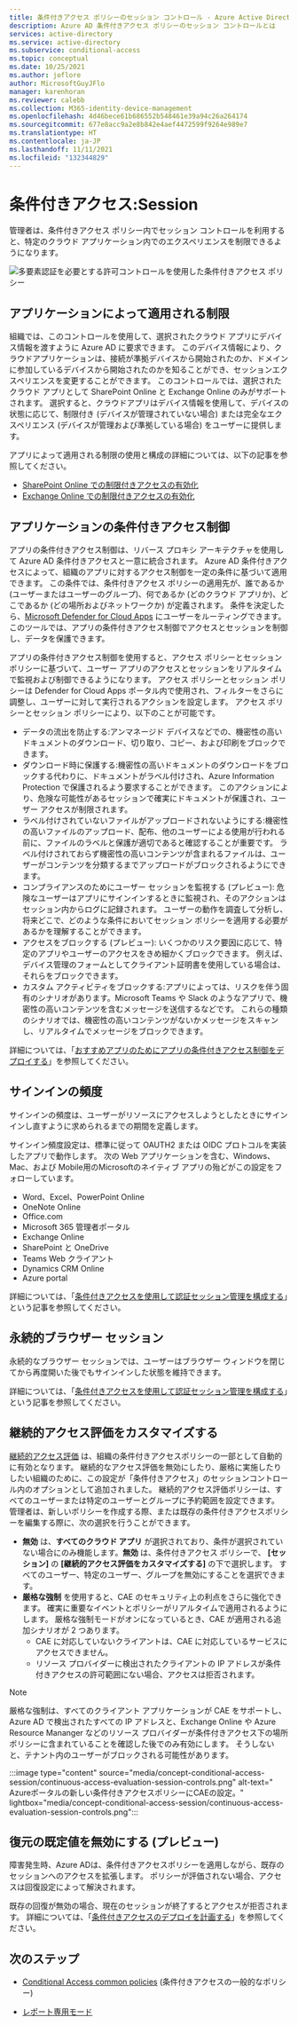 ```yaml
---
title: 条件付きアクセス ポリシーのセッション コントロール - Azure Active Directory
description: Azure AD 条件付きアクセス ポリシーのセッション コントロールとは
services: active-directory
ms.service: active-directory
ms.subservice: conditional-access
ms.topic: conceptual
ms.date: 10/25/2021
ms.author: joflore
author: MicrosoftGuyJFlo
manager: karenhoran
ms.reviewer: calebb
ms.collection: M365-identity-device-management
ms.openlocfilehash: 4d46bece61b686552b548461e39a94c26a264174
ms.sourcegitcommit: 677e8acc9a2e8b842e4aef4472599f9264e989e7
ms.translationtype: HT
ms.contentlocale: ja-JP
ms.lasthandoff: 11/11/2021
ms.locfileid: "132344829"
---
```

# <a name="conditional-access-session"></a>条件付きアクセス:Session

管理者は、条件付きアクセス ポリシー内でセッション コントロールを利用すると、特定のクラウド アプリケーション内でのエクスペリエンスを制限できるようになります。

![多要素認証を必要とする許可コントロールを使用した条件付きアクセス ポリシー](./media/concept-conditional-access-session/conditional-access-session.png)

## <a name="application-enforced-restrictions"></a>アプリケーションによって適用される制限

組織では、このコントロールを使用して、選択されたクラウド アプリにデバイス情報を渡すように Azure AD に要求できます。 このデバイス情報により、クラウドアプリケーションは、接続が準拠デバイスから開始されたのか、ドメインに参加しているデバイスから開始されたのかを知ることができ、セッションエクスペリエンスを変更することができます。 このコントロールでは、選択されたクラウド アプリとして SharePoint Online と Exchange Online のみがサポートされます。 選択すると、クラウドアプリはデバイス情報を使用して、デバイスの状態に応じて、制限付き (デバイスが管理されていない場合) または完全なエクスペリエンス (デバイスが管理および準拠している場合) をユーザーに提供します。

アプリによって適用される制限の使用と構成の詳細については、以下の記事を参照してください。

- [SharePoint Online での制限付きアクセスの有効化](/sharepoint/control-access-from-unmanaged-devices)
- [Exchange Online での制限付きアクセスの有効化](https://aka.ms/owalimitedaccess)

## <a name="conditional-access-application-control"></a>アプリケーションの条件付きアクセス制御

アプリの条件付きアクセス制御は、リバース プロキシ アーキテクチャを使用して Azure AD 条件付きアクセスと一意に統合されます。 Azure AD 条件付きアクセスによって、組織のアプリに対するアクセス制御を一定の条件に基づいて適用できます。 この条件では、条件付きアクセス ポリシーの適用先が、誰であるか (ユーザーまたはユーザーのグループ)、何であるか (どのクラウド アプリか)、どこであるか (どの場所およびネットワークか) が定義されます。 条件を決定したら、[Microsoft Defender for Cloud Apps](/cloud-app-security/what-is-cloud-app-security) にユーザーをルーティングできます。このツールでは、アプリの条件付きアクセス制御でアクセスとセッションを制御し、データを保護できます。

アプリの条件付きアクセス制御を使用すると、アクセス ポリシーとセッション ポリシーに基づいて、ユーザー アプリのアクセスとセッションをリアルタイムで監視および制御できるようになります。 アクセス ポリシーとセッション ポリシーは Defender for Cloud Apps ポータル内で使用され、フィルターをさらに調整し、ユーザーに対して実行されるアクションを設定します。 アクセス ポリシーとセッション ポリシーにより、以下のことが可能です。

- データの流出を防止する:アンマネージド デバイスなどでの、機密性の高いドキュメントのダウンロード、切り取り、コピー、および印刷をブロックできます。
- ダウンロード時に保護する:機密性の高いドキュメントのダウンロードをブロックする代わりに、ドキュメントがラベル付けされ、Azure Information Protection で保護されるよう要求することができます。 このアクションにより、危険な可能性があるセッションで確実にドキュメントが保護され、ユーザー アクセスが制限されます。
- ラベル付けされていないファイルがアップロードされないようにする:機密性の高いファイルのアップロード、配布、他のユーザーによる使用が行われる前に、ファイルのラベルと保護が適切であると確認することが重要です。 ラベル付けされておらず機密性の高いコンテンツが含まれるファイルは、ユーザーがコンテンツを分類するまでアップロードがブロックされるようにできます。
- コンプライアンスのためにユーザー セッションを監視する (プレビュー): 危険なユーザーはアプリにサインインするときに監視され、そのアクションはセッション内からログに記録されます。 ユーザーの動作を調査して分析し、将来どこで、どのような条件においてセッション ポリシーを適用する必要があるかを理解することができます。
- アクセスをブロックする (プレビュー): いくつかのリスク要因に応じて、特定のアプリやユーザーのアクセスをきめ細かくブロックできます。 例えば、デバイス管理のフォームとしてクライアント証明書を使用している場合は、それらをブロックできます。
- カスタム アクティビティをブロックする:アプリによっては、リスクを伴う固有のシナリオがあります。Microsoft Teams や Slack のようなアプリで、機密性の高いコンテンツを含むメッセージを送信するなどです。 これらの種類のシナリオでは、機密性の高いコンテンツがないかメッセージをスキャンし、リアルタイムでメッセージをブロックできます。

詳細については、「[おすすめアプリのためにアプリの条件付きアクセス制御をデプロイする](/cloud-app-security/proxy-deployment-aad)」を参照してください。

## <a name="sign-in-frequency"></a>サインインの頻度

サインインの頻度は、ユーザーがリソースにアクセスしようとしたときにサインインし直すように求められるまでの期間を定義します。

サインイン頻度設定は、標準に従って OAUTH2 または OIDC プロトコルを実装したアプリで動作します。 次の Web アプリケーションを含む、Windows、Mac、および Mobile用のMicrosoftのネイティブ アプリの殆どがこの設定をフォローしています。

- Word、Excel、PowerPoint Online
- OneNote Online
- Office.com
- Microsoft 365 管理者ポータル
- Exchange Online
- SharePoint と OneDrive
- Teams Web クライアント
- Dynamics CRM Online
- Azure portal

詳細については、「[条件付きアクセスを使用して認証セッション管理を構成する](howto-conditional-access-session-lifetime.md#user-sign-in-frequency)」という記事を参照してください。

## <a name="persistent-browser-session"></a>永続的ブラウザー セッション

永続的なブラウザー セッションでは、ユーザーはブラウザー ウィンドウを閉じてから再度開いた後でもサインインした状態を維持できます。

詳細については、「[条件付きアクセスを使用して認証セッション管理を構成する](howto-conditional-access-session-lifetime.md#persistence-of-browsing-sessions)」という記事を参照してください。

## <a name="customize-continuous-access-evaluation"></a>継続的アクセス評価をカスタマイズする

[継続的アクセス評価](concept-continuous-access-evaluation.md) は、組織の条件付きアクセスポリシーの一部として自動的に有効となります。 継続的なアクセス評価を無効にしたり、厳格に実施したりしたい組織のために、この設定が「条件付きアクセス」のセッションコントロール内のオプションとして追加されました。 継続的アクセス評価ポリシーは、すべてのユーザーまたは特定のユーザーとグループに予約範囲を設定できます。 管理者は、新しいポリシーを作成する際、または既存の条件付きアクセスポリシーを編集する際に、次の選択を行うことができます。

- **無効** は、**すべてのクラウド アプリ** が選択されており、条件が選択されていない場合にのみ機能します。**無効** は、条件付きアクセス ポリシーで、 **[セッション]** の **[継続的アクセス評価をカスタマイズする]** の下で選択します。 すべてのユーザー、特定のユーザー、グループを無効にすることを選択できます。
- **厳格な強制** を使用すると、CAE のセキュリティ上の利点をさらに強化できます。 確実に重要なイベントとポリシーがリアルタイムで適用されるようにします。  厳格な強制モードがオンになっているとき、CAE が適用される追加シナリオが 2 つあります。
   - CAE に対応していないクライアントは、CAE に対応しているサービスにアクセスできません。
   - リソース プロバイダーに検出されたクライアントの IP アドレスが条件付きアクセスの許可範囲にない場合、アクセスは拒否されます。

> [!NOTE] 
> 厳格な強制は、すべてのクライアント アプリケーションが CAE をサポートし、Azure AD で検出されたすべての IP アドレスと、Exchange Online や Azure Resource Mananger などのリソース プロバイダーが条件付きアクセス下の場所ポリシーに含まれていることを確認した後でのみ有効にします。 そうしないと、テナント内のユーザーがブロックされる可能性があります。

:::image type="content" source="media/concept-conditional-access-session/continuous-access-evaluation-session-controls.png" alt-text=" Azureポータルの新しい条件付きアクセスポリシーにCAEの設定。" lightbox="media/concept-conditional-access-session/continuous-access-evaluation-session-controls.png":::

## <a name="disable-resilience-defaults-preview"></a>復元の既定値を無効にする (プレビュー)

障害発生時、Azure ADは、条件付きアクセスポリシーを適用しながら、既存のセッションへのアクセスを拡張します。 ポリシーが評価されない場合、アクセスは回復設定によって解決されます。 

既存の回復が無効の場合、現在のセッションが終了するとアクセスが拒否されます。 詳細については、「[条件付きアクセスのデプロイを計画する](resilience-defaults.md)」を参照してください。

## <a name="next-steps"></a>次のステップ

- [Conditional Access common policies](concept-conditional-access-policy-common.md) (条件付きアクセスの一般的なポリシー)

- [レポート専用モード](concept-conditional-access-report-only.md)
